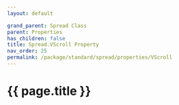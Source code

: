 ```yaml
---
layout: default

grand_parent: Spread Class
parent: Properties
has_children: false
title: Spread.VScroll Property
nav_order: 25
permalink: /package/standard/spread/properties/VScroll
---
```

# {{ page.title }}
